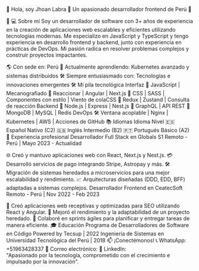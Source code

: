 👋 Hola, soy Jhoan Labra
🌟 Un apasionado desarrollador frontend de Perú 🌟
    
👨 💻 Sobre mí
Soy un desarrollador de software con 3+ años de experiencia en la creación de aplicaciones web escalables y eficientes utilizando tecnologías modernas. Me especializo en JavaScript y TypeScript y tengo experiencia en desarrollo frontend y backend, junto con experiencia en prácticas de DevOps. Mi pasión radica en resolver problemas complejos y construir proyectos impactantes.

🌎 Con sede en: Perú
🌱 Actualmente aprendiendo: Kubernetes avanzado y sistemas distribuidos
🛠️ Siempre entusiasmado con: Tecnologías e innovaciones emergentes
🛠️ Mi pila tecnológica
Interfaz
🌟 JavaScript | Mecanografiado
🌟 Reaccionar | Angular | Next.js
🌟 CSS | SASS | Componentes con estilo | Viento de colaCSS
🌟 Redux | Zustand | Consulta de reacción
Backend
🚀 Node.js | Express | Nest.js
🚀 GraphQL | API REST
🚀 MongoDB | MySQL | Redis
DevOps
🛠️ Ventana acoplable | Nginx | Kubernetes | AWS | Acciones de GitHub
📚 Idiomas
Idioma	Nivel
🇪🇸 Español	Nativo (C2)
🇬🇧 Inglés	Intermedio (B2)
🇵🇹 Portugués	Básico (A2)
💼 Experiencia profesional
Desarrollador Full Stack en Globals S1
Remoto - Perú | Mayo 2023 - Actualidad

🌐 Creó y mantuvo aplicaciones web con React, Next.js y Nest.js.
💳 Desarrolló servicios de pago integrando Stripe, Astropay y más.
🛠️ Migración de sistemas heredados a microservicios para una mejor escalabilidad y rendimiento.
📈 Arquitecturas diseñadas (DDD, EDD, BFF) adaptadas a sistemas complejos.
Desarrollador Frontend en CeatecSoft
Remoto - Perú | Nov 2022 - Feb 2023

🚀 Creó aplicaciones web receptivas y optimizadas para SEO utilizando React y Angular.
🔧 Mejoró el rendimiento y la adaptabilidad de un proyecto heredado.
📅 Colaboré en sprints ágiles para planificar y entregar tareas de manera eficiente.
🎓 Educación
Programa de Desarrolladores de Software en Código Powered by Tecsup | 2022
Ingeniería de Sistemas en Universidad Tecnológica del Perú | 2018
📫 ¡Conectémonos!
📞 WhatsApp: +51963428337
📧 Correo electrónico: 
💼 LinkedIn:  
"Apasionado por la tecnología, comprometido con el crecimiento e impulsado por la innovación".
